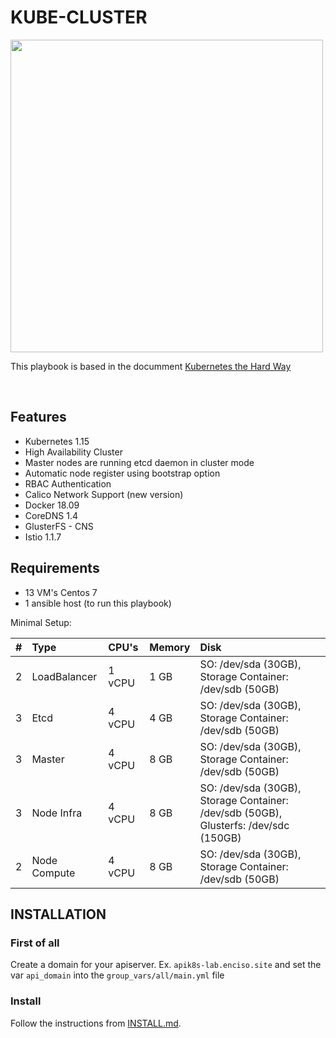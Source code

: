 # KUBE-CLUSTER

<img src="https://kubernetes.io/images/kubernetes-horizontal-color.png" width="500" align="center">

This playbook is based in the documment [Kubernetes the Hard Way](https://github.com/kelseyhightower/kubernetes-the-hard-way)

<br/>

## Features

- Kubernetes 1.15
- High Availability Cluster
- Master nodes are running etcd daemon in cluster mode
- Automatic node register using bootstrap option
- RBAC Authentication
- Calico Network Support (new version)
- Docker 18.09
- CoreDNS 1.4
- GlusterFS - CNS
- Istio 1.1.7

## Requirements 

* 13 VM's Centos 7
* 1 ansible host (to run this playbook)

Minimal Setup:

| # | Type | CPU's | Memory | Disk |
|:--|:-----|:------|:-------|:-----|
| 2 | LoadBalancer | 1 vCPU | 1 GB  | SO: /dev/sda (30GB), Storage Container: /dev/sdb (50GB) |
| 3 | Etcd         | 4 vCPU | 4 GB  | SO: /dev/sda (30GB), Storage Container: /dev/sdb (50GB) |
| 3 | Master       | 4 vCPU | 8 GB  | SO: /dev/sda (30GB), Storage Container: /dev/sdb (50GB) |
| 3 | Node Infra   | 4 vCPU | 8 GB  | SO: /dev/sda (30GB), Storage Container: /dev/sdb (50GB), Glusterfs: /dev/sdc (150GB) |
| 2 | Node Compute | 4 vCPU | 8 GB  | SO: /dev/sda (30GB), Storage Container: /dev/sdb (50GB) |


## INSTALLATION

### First of all 

Create a domain for your apiserver. Ex. `apik8s-lab.enciso.site` and set the var `api_domain` into the `group_vars/all/main.yml` file 

### Install

Follow the instructions from [INSTALL.md](INSTALL.md).
